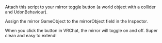 Attach this script to your mirror toggle button (a world object with a collider and UdonBehaviour).

Assign the mirror GameObject to the mirrorObject field in the Inspector.

When you click the button in VRChat, the mirror will toggle on and off. Super clean and easy to extend!
